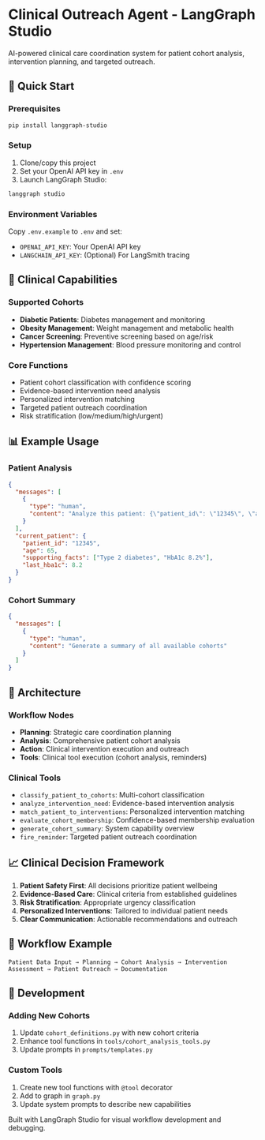 # Clinical Outreach Agent - LangGraph Studio

AI-powered clinical care coordination system for patient cohort analysis, intervention planning, and targeted outreach.

## 🚀 Quick Start

### Prerequisites
```bash
pip install langgraph-studio
```

### Setup
1. Clone/copy this project
2. Set your OpenAI API key in `.env`
3. Launch LangGraph Studio:
```bash
langgraph studio
```

### Environment Variables
Copy `.env.example` to `.env` and set:
- `OPENAI_API_KEY`: Your OpenAI API key
- `LANGCHAIN_API_KEY`: (Optional) For LangSmith tracing

## 🏥 Clinical Capabilities

### Supported Cohorts
- **Diabetic Patients**: Diabetes management and monitoring
- **Obesity Management**: Weight management and metabolic health  
- **Cancer Screening**: Preventive screening based on age/risk
- **Hypertension Management**: Blood pressure monitoring and control

### Core Functions
- Patient cohort classification with confidence scoring
- Evidence-based intervention need analysis
- Personalized intervention matching
- Targeted patient outreach coordination
- Risk stratification (low/medium/high/urgent)

## 📊 Example Usage

### Patient Analysis
```json
{
  "messages": [
    {
      "type": "human",
      "content": "Analyze this patient: {\"patient_id\": \"12345\", \"age\": 65, \"supporting_facts\": [\"Type 2 diabetes\", \"HbA1c 8.2%\"], \"last_hba1c\": 8.2}"
    }
  ],
  "current_patient": {
    "patient_id": "12345",
    "age": 65,
    "supporting_facts": ["Type 2 diabetes", "HbA1c 8.2%"],
    "last_hba1c": 8.2
  }
}
```

### Cohort Summary
```json
{
  "messages": [
    {
      "type": "human", 
      "content": "Generate a summary of all available cohorts"
    }
  ]
}
```

## 🔧 Architecture

### Workflow Nodes
- **Planning**: Strategic care coordination planning
- **Analysis**: Comprehensive patient cohort analysis
- **Action**: Clinical intervention execution and outreach
- **Tools**: Clinical tool execution (cohort analysis, reminders)

### Clinical Tools
- `classify_patient_to_cohorts`: Multi-cohort classification
- `analyze_intervention_need`: Evidence-based intervention analysis
- `match_patient_to_interventions`: Personalized intervention matching
- `evaluate_cohort_membership`: Confidence-based membership evaluation
- `generate_cohort_summary`: System capability overview
- `fire_reminder`: Targeted patient outreach coordination

## 📈 Clinical Decision Framework

1. **Patient Safety First**: All decisions prioritize patient wellbeing
2. **Evidence-Based Care**: Clinical criteria from established guidelines
3. **Risk Stratification**: Appropriate urgency classification
4. **Personalized Interventions**: Tailored to individual patient needs
5. **Clear Communication**: Actionable recommendations and outreach

## 🔄 Workflow Example

```
Patient Data Input → Planning → Cohort Analysis → Intervention Assessment → Patient Outreach → Documentation
```

## 🎯 Development

### Adding New Cohorts
1. Update `cohort_definitions.py` with new cohort criteria
2. Enhance tool functions in `tools/cohort_analysis_tools.py`  
3. Update prompts in `prompts/templates.py`

### Custom Tools
1. Create new tool functions with `@tool` decorator
2. Add to graph in `graph.py`
3. Update system prompts to describe new capabilities

Built with LangGraph Studio for visual workflow development and debugging.
